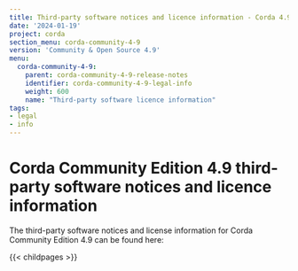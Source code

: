 ```yaml
---
title: Third-party software notices and licence information - Corda 4.9 Community
date: '2024-01-19'
project: corda
section_menu: corda-community-4-9
version: 'Community & Open Source 4.9'
menu:
  corda-community-4-9:
    parent: corda-community-4-9-release-notes
    identifier: corda-community-4-9-legal-info
    weight: 600
    name: "Third-party software licence information"
tags:
- legal
- info
---
```


# Corda Community Edition 4.9 third-party software notices and licence information

The third-party software notices and license information for Corda Community Edition 4.9 can be found here:

{{< childpages >}}